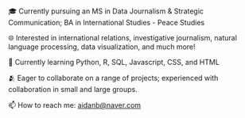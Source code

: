 🎓 Currently pursuing an MS in Data Journalism & Strategic Communication; BA in International Studies - Peace Studies

🌐 Interested in international relations, investigative journalism, natural language processing, data visualization, and much more!

🌱 Currently learning Python, R, SQL, Javascript, CSS, and HTML

🫂 Eager to collaborate on a range of projects; experienced with collaboration in small and large groups.

📫 How to reach me: aidanb@naver.com

<!---
aidanb08/aidanb08 is a ✨ special ✨ repository because its `README.md` (this file) appears on your GitHub profile.
You can click the Preview link to take a look at your changes.
--->
